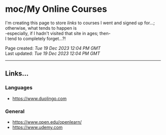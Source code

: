 # moc/My Online Courses

I'm creating this page to store *links* to courses I went and signed up for...;   
otherwise, what tends to happen is     
-especially, if I hadn't visited that site in ages; then-   
I tend to completely forget...?!

Page created: *Tue 19 Dec 2023 12:04 PM GMT*  
Last updated: *Tue 19 Dec 2023 12:04 PM GMT*

-----

## Links...

### Languages

- https://www.duolingo.com  

### General 

- https://www.open.edu/openlearn/  
- https://www.udemy.com  
